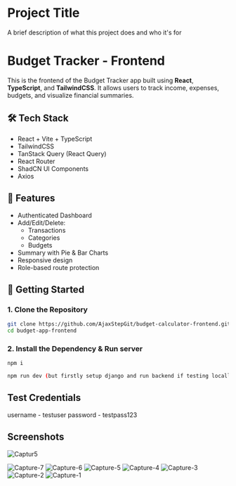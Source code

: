 
# Project Title

A brief description of what this project does and who it's for

# Budget Tracker - Frontend

This is the frontend of the Budget Tracker app built using **React**, **TypeScript**, and **TailwindCSS**. It allows users to track income, expenses, budgets, and visualize financial summaries.

## 🛠 Tech Stack

- React + Vite + TypeScript
- TailwindCSS
- TanStack Query (React Query)
- React Router
- ShadCN UI Components
- Axios

## 🚀 Features

- Authenticated Dashboard
- Add/Edit/Delete:
  - Transactions
  - Categories
  - Budgets
- Summary with Pie & Bar Charts
- Responsive design
- Role-based route protection

## 🔧 Getting Started

### 1. Clone the Repository

```bash
git clone https://github.com/AjaxStepGit/budget-calculator-frontend.git
cd budget-app-frontend
```

### 2. Install the Dependency & Run server

```bash
npm i

npm run dev (but firstly setup django and run backend if testing locally)
```

## Test Credentials 

username - testuser
password - testpass123


## Screenshots 

![Captur5](https://github.com/user-attachments/assets/1edac7ae-fa36-46a7-82cd-a55751457dd4)

![Capture-7](https://github.com/user-attachments/assets/67c46080-92ad-406a-9ca8-b1102141577d)
![Capture-6](https://github.com/user-attachments/assets/be4a4b6e-d6bf-439c-b14e-8d984854e5f7)
![Capture-5](https://github.com/user-attachments/assets/2736f50a-4459-44c7-bfcf-c148bbcf6efc)
![Capture-4](https://github.com/user-attachments/assets/86bf9e6a-91bf-4967-8943-46eef67f497a)
![Capture-3](https://github.com/user-attachments/assets/81ac9534-869b-47e2-99a0-a2cffa86295b)
![Capture-2](https://github.com/user-attachments/assets/c94fd0f4-0215-4e15-b1e7-bbbb388678cf)
![Capture-1](https://github.com/user-attachments/assets/f71b8baf-e9f6-42df-a72b-d932f45b4ab8)


